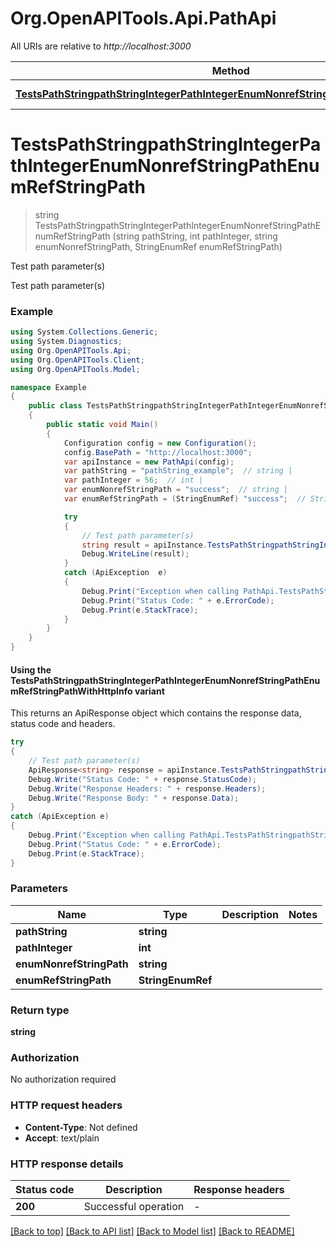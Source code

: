 # Org.OpenAPITools.Api.PathApi

All URIs are relative to *http://localhost:3000*

| Method | HTTP request | Description |
|--------|--------------|-------------|
| [**TestsPathStringpathStringIntegerPathIntegerEnumNonrefStringPathEnumRefStringPath**](PathApi.md#testspathstringpathstringintegerpathintegerenumnonrefstringpathenumrefstringpath) | **GET** /path/string/{path_string}/integer/{path_integer}/{enum_nonref_string_path}/{enum_ref_string_path} | Test path parameter(s) |

<a id="testspathstringpathstringintegerpathintegerenumnonrefstringpathenumrefstringpath"></a>
# **TestsPathStringpathStringIntegerPathIntegerEnumNonrefStringPathEnumRefStringPath**
> string TestsPathStringpathStringIntegerPathIntegerEnumNonrefStringPathEnumRefStringPath (string pathString, int pathInteger, string enumNonrefStringPath, StringEnumRef enumRefStringPath)

Test path parameter(s)

Test path parameter(s)

### Example
```csharp
using System.Collections.Generic;
using System.Diagnostics;
using Org.OpenAPITools.Api;
using Org.OpenAPITools.Client;
using Org.OpenAPITools.Model;

namespace Example
{
    public class TestsPathStringpathStringIntegerPathIntegerEnumNonrefStringPathEnumRefStringPathExample
    {
        public static void Main()
        {
            Configuration config = new Configuration();
            config.BasePath = "http://localhost:3000";
            var apiInstance = new PathApi(config);
            var pathString = "pathString_example";  // string | 
            var pathInteger = 56;  // int | 
            var enumNonrefStringPath = "success";  // string | 
            var enumRefStringPath = (StringEnumRef) "success";  // StringEnumRef | 

            try
            {
                // Test path parameter(s)
                string result = apiInstance.TestsPathStringpathStringIntegerPathIntegerEnumNonrefStringPathEnumRefStringPath(pathString, pathInteger, enumNonrefStringPath, enumRefStringPath);
                Debug.WriteLine(result);
            }
            catch (ApiException  e)
            {
                Debug.Print("Exception when calling PathApi.TestsPathStringpathStringIntegerPathIntegerEnumNonrefStringPathEnumRefStringPath: " + e.Message);
                Debug.Print("Status Code: " + e.ErrorCode);
                Debug.Print(e.StackTrace);
            }
        }
    }
}
```

#### Using the TestsPathStringpathStringIntegerPathIntegerEnumNonrefStringPathEnumRefStringPathWithHttpInfo variant
This returns an ApiResponse object which contains the response data, status code and headers.

```csharp
try
{
    // Test path parameter(s)
    ApiResponse<string> response = apiInstance.TestsPathStringpathStringIntegerPathIntegerEnumNonrefStringPathEnumRefStringPathWithHttpInfo(pathString, pathInteger, enumNonrefStringPath, enumRefStringPath);
    Debug.Write("Status Code: " + response.StatusCode);
    Debug.Write("Response Headers: " + response.Headers);
    Debug.Write("Response Body: " + response.Data);
}
catch (ApiException e)
{
    Debug.Print("Exception when calling PathApi.TestsPathStringpathStringIntegerPathIntegerEnumNonrefStringPathEnumRefStringPathWithHttpInfo: " + e.Message);
    Debug.Print("Status Code: " + e.ErrorCode);
    Debug.Print(e.StackTrace);
}
```

### Parameters

| Name | Type | Description | Notes |
|------|------|-------------|-------|
| **pathString** | **string** |  |  |
| **pathInteger** | **int** |  |  |
| **enumNonrefStringPath** | **string** |  |  |
| **enumRefStringPath** | **StringEnumRef** |  |  |

### Return type

**string**

### Authorization

No authorization required

### HTTP request headers

 - **Content-Type**: Not defined
 - **Accept**: text/plain


### HTTP response details
| Status code | Description | Response headers |
|-------------|-------------|------------------|
| **200** | Successful operation |  -  |

[[Back to top]](#) [[Back to API list]](../README.md#documentation-for-api-endpoints) [[Back to Model list]](../README.md#documentation-for-models) [[Back to README]](../README.md)

